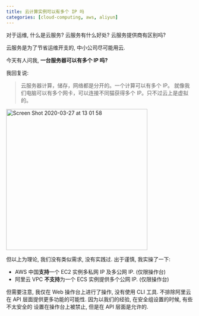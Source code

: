 ```yaml
---
title: 云计算实例可以有多个 IP 吗
categories: [cloud-computing, aws, aliyun]
---
```


对于运维, 什么是云服务? 云服务有什么好处? 云服务提供商有区别吗?

云服务是为了节省运维开支的, 中小公司尽可能用云.

今天有人问我, **一台服务器可以有多个 IP 吗?**

我回复说:

> 云服务器计算，储存，网络都是分开的。一个计算可以有多个 IP。
> 就像我们电脑可以有多个网卡，可以连接不同猫获得多个 IP。只不过云上是虚拟的。

<img width="380" alt="Screen Shot 2020-03-27 at 13 01 58" src="https://user-images.githubusercontent.com/499364/77723538-b58c5900-702b-11ea-8b69-c0c4cd060a71.png">

但以上为理论, 我们没有类似需求, 没有实践过. 出于谨慎, 我实操了一下:

- AWS 中国**支持**一个 EC2 实例多私网 IP 及多公网 IP. (仅限操作台)
- 阿里云 VPC **不支持**为一个 ECS 实例提供多个公网 IP. (仅限操作台)

但需要注意, 我仅在 Web 操作台上进行了操作, 没有使用 CLI 工具. 不排除阿里云在 API
层面提供更多功能的可能性. 因为以我们的经验, 在安全组设置的时候, 有些不太安全的
设置在操作台上被禁止, 但是在 API 层面是允许的.
